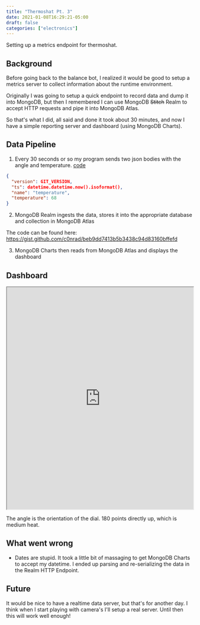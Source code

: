 ```yaml
---
title: "Thermoshat Pt. 3"
date: 2021-01-08T16:29:21-05:00
draft: false
categories: ["electronics"]
---
```


Setting up a metrics endpoint for thermoshat.

<!--more-->

## Background

Before going back to the balance bot, I realized it would be good to setup a metrics server to collect information about the runtime environment.

Originally I was going to setup a quick endpoint to record data and dump it into MongoDB, but then I remembered I can use MongoDB <strike>Stitch</strike> Realm to accept HTTP requests and pipe it into MongoDB Atlas.

So that's what I did, all said and done it took about 30 minutes, and now I have a simple reporting server and dashboard (using MongoDB Charts).

## Data Pipeline

1. Every 30 seconds or so my program sends two json bodies with the angle and temperature. [code](https://github.com/c0nrad/thermoshat/blob/master/metrics.py#L11)

```json
{
  "version": GIT_VERSION,
  "ts": datetime.datetime.now().isoformat(),
  "name": "temperature",
  "temperature": 68
}
```

2. MongoDB Realm ingests the data, stores it into the appropriate database and collection in MongoDB Atlas

The code can be found here: https://gist.github.com/c0nrad/beb9dd7413b5b3438c94d83160bffefd

3. MongoDB Charts then reads from MongoDB Atlas and displays the dashboard

## Dashboard

<iframe src="https://charts.mongodb.com/charts-thermoshat-fkuyl/public/dashboards/edc6b9bd-db35-4b8f-af69-249d395a3ca4" style="width: 100%; height: 600px"> </iframe>

The angle is the orientation of the dial. 180 points directly up, which is medium heat.

## What went wrong

- Dates are stupid. It took a little bit of massaging to get MongoDB Charts to accept my datetime. I ended up parsing and re-serializing the data in the Realm HTTP Endpoint.

## Future

It would be nice to have a realtime data server, but that's for another day. I think when I start playing with camera's I'll setup a real server. Until then this will work well enough!
